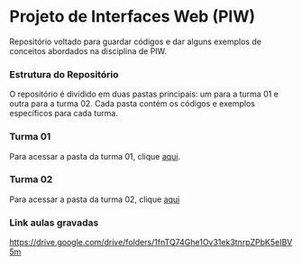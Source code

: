 # Projeto de Interfaces Web (PIW)
Repositório voltado para guardar códigos e dar alguns exemplos de conceitos abordados na disciplina de PIW.

### Estrutura do Repositório
O repositório é dividido em duas pastas principais: um para a turma 01 e outra para a turma 02. Cada pasta contém os códigos e exemplos específicos para cada turma.

### Turma 01
Para acessar a pasta da turma 01, clique [aqui](https://github.com/silobocarvalho/2025.1-ufc-piw-exemplos/tree/main/piw-01).

### Turma 02
Para acessar a pasta da turma 02, clique [aqui](https://github.com/silobocarvalho/2025.1-ufc-piw-exemplos/tree/main/piw-02)


### Link aulas gravadas
https://drive.google.com/drive/folders/1fnTQ74Ghe1Ov31ek3tnrpZPbK5eIBV5m